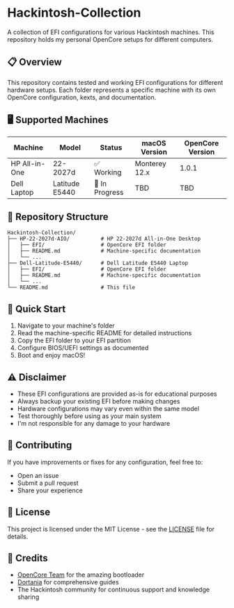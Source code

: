 # Hackintosh-Collection

A collection of EFI configurations for various Hackintosh machines. This repository holds my personal OpenCore setups for different computers.

## 📋 Overview

This repository contains tested and working EFI configurations for different hardware setups. Each folder represents a specific machine with its own OpenCore configuration, kexts, and documentation.

## 🖥️ Supported Machines

| Machine | Model | Status | macOS Version | OpenCore Version |
|---------|-------|--------|---------------|------------------|
| HP All-in-One | 22-2027d | ✅ Working | Monterey 12.x | 1.0.1 |
| Dell Laptop | Latitude E5440 | 🔧 In Progress | TBD | TBD |

## 📁 Repository Structure

```
Hackintosh-Collection/
├── HP-22-2027d-AIO/          # HP 22-2027d All-in-One Desktop
│   ├── EFI/                  # OpenCore EFI folder
│   ├── README.md             # Machine-specific documentation
│   └── ...
├── Dell-Latitude-E5440/      # Dell Latitude E5440 Laptop
│   ├── EFI/                  # OpenCore EFI folder
│   ├── README.md             # Machine-specific documentation
│   └── ...
└── README.md                 # This file
```

## 🚀 Quick Start

1. Navigate to your machine's folder
2. Read the machine-specific README for detailed instructions
3. Copy the EFI folder to your EFI partition
4. Configure BIOS/UEFI settings as documented
5. Boot and enjoy macOS!

## ⚠️ Disclaimer

- These EFI configurations are provided as-is for educational purposes
- Always backup your existing EFI before making changes
- Hardware configurations may vary even within the same model
- Test thoroughly before using as your main system
- I'm not responsible for any damage to your hardware

## 🤝 Contributing

If you have improvements or fixes for any configuration, feel free to:
- Open an issue
- Submit a pull request
- Share your experience

## 📝 License

This project is licensed under the MIT License - see the [LICENSE](LICENSE) file for details.

## 🙏 Credits

- [OpenCore Team](https://github.com/acidanthera/OpenCorePkg) for the amazing bootloader
- [Dortania](https://dortania.github.io/) for comprehensive guides
- The Hackintosh community for continuous support and knowledge sharing
